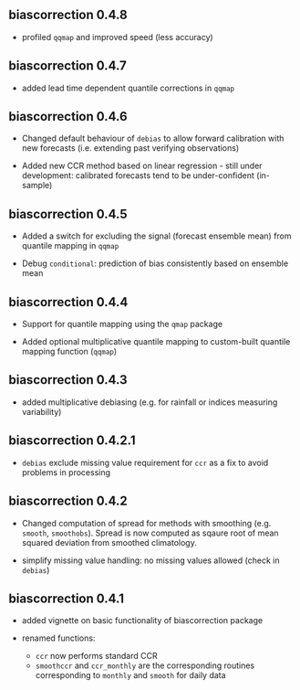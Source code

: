 ## biascorrection 0.4.8

* profiled `qqmap` and improved speed (less accuracy)

## biascorrection 0.4.7

* added lead time dependent quantile corrections in `qqmap`

## biascorrection 0.4.6

* Changed default behaviour of `debias` to allow forward calibration with new forecasts (i.e. extending past verifying observations)

* Added new CCR method based on linear regression - still under development: calibrated forecasts tend to be under-confident (in-sample)

## biascorrection 0.4.5

* Added a switch for excluding the signal (forecast ensemble mean) from quantile mapping in `qqmap`

* Debug `conditional`: prediction of bias consistently based on ensemble mean

## biascorrection 0.4.4

* Support for quantile mapping using the `qmap` package

* Added optional multiplicative quantile mapping to custom-built quantile mapping function (`qqmap`)

## biascorrection 0.4.3

* added multiplicative debiasing (e.g. for rainfall or indices measuring variability)

## biascorrection 0.4.2.1

* `debias` exclude missing value requirement for `ccr` as a fix to avoid problems in processing

## biascorrection 0.4.2

* Changed computation of spread for methods with smoothing (e.g. `smooth`, `smoothobs`). Spread is now computed as sqaure root of mean squared deviation from smoothed climatology.

* simplify missing value handling: no missing values allowed (check in `debias`)

## biascorrection 0.4.1

* added vignette on basic functionality of biascorrection package

* renamed functions: 
    * `ccr` now performs standard CCR
    * `smoothccr` and `ccr_monthly` are the corresponding routines corresponding to `monthly` and `smooth` for daily data
